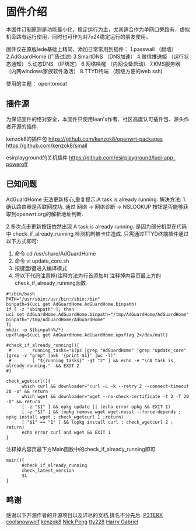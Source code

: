 # 固件介绍

本固件订制原则是功能最小化，稳定运行为主，尤其适合作为单网口旁路有，虚拟机旁路有运行使用，同时也可作为对7x24稳定运行的朋友使用。

固件仅在原版lede基础上精简、添加日常常用到插件：
1.passwall       （翻墙）
2.AdGuardHome     (广告过滤)
3.SmartDNS       （DNS加速）
4.微信推送姬      （运行状态通知）
5.动态DNS        （IP绑定）
6.网络唤醒       （内网设备启动）
7.KMS服务器      （内网windows家族软件激活）
8.TTYD终端       （超级方便的web ssh)

使用的主题：
opentomcat

## 插件源

为保证固件的绝对安全，本固件只使用lean's作者、社区高度认可插件包、源头作者开源的插件.

kenzok8的插件包
<https://github.com/kenzok8/openwrt-packages>
<https://github.com/kenzok8/small>

esirplayground的关机插件
<https://github.com/esirplayground/luci-app-poweroff>

## 已知问题

AdGuardHome 无法更新核心,重复提示:A task is already running.
解决方法:
1.确认路由器是否联网成功.
  通过 网络 -> 网络诊断 -> NSLOOKUP 按钮是否能够获取到openwrt.org的解析地址判断.

2.多次点击更新按钮依然出现 A task is already running. 是因为部分机型在代码中 check_if_already_running 检测机制被卡住造成.
只需通过TTYD终端插件通过以下方式即可:

  1. 命令 cd /usr/share/AdGuardHome
  2. 命令 vi update_core.sh
  3. 按键盘i键进入编译模式
  4. 将以下代码注意掉(注释方法为行首添加#)
  注释掉内容页最上方的check_if_already_running函数

  ```shell
  #!/bin/bash
  PATH="/usr/sbin:/usr/bin:/sbin:/bin"
  binpath=$(uci get AdGuardHome.AdGuardHome.binpath)
  if [ -z "$binpath" ]; then
  uci set AdGuardHome.AdGuardHome.binpath="/tmp/AdGuardHome/AdGuardHome"
  binpath="/tmp/AdGuardHome/AdGuardHome"
  fi
  mkdir -p ${binpath%/*}
  upxflag=$(uci get AdGuardHome.AdGuardHome.upxflag 2>/dev/null)

  #check_if_already_running(){
   #        running_tasks="$(ps |grep "AdGuardHome" |grep "update_core" |grep -v "grep" |awk '{print $1}' |wc -l)"
   #        [ "${running_tasks}" -gt "2" ] && echo -e "\nA task is already running."  && EXIT 2
  #}

  check_wgetcurl(){
        which curl && downloader="curl -L -k --retry 2 --connect-timeout 20 -o" && return
        which wget && downloader="wget --no-check-certificate -t 2 -T 20 -O" && return
        [ -z "$1" ] && opkg update || (echo error opkg && EXIT 1)
        [ -z "$1" ] && (opkg remove wget wget-nossl --force-depends ; opkg install wget ; check_wgetcurl 1 ;return)
        [ "$1" == "1" ] && (opkg install curl ; check_wgetcurl 2 ; return)
        echo error curl and wget && EXIT 1
  }
  ```

注释掉内容页最下方Main函数中的check_if_already_running即可

  ```shell
  main(){  
        #check_if_already_running                                       
        check_latest_version
        $1
  }
  ```

## 鸣谢
感谢以下开源作者的开源项目以及详尽的文档,排名不分先后.
[P3TERX](https://github.com/P3TERX)
[coolsnowwolf](https://github.com/coolsnowwolf)
[kenzok8](https://github.com/kenzok8)
[Nick Peng](https://github.com/pymumu)
[tty228](https://github.com/tty228)
[Harry Gabriel](https://github.com/ozon)
